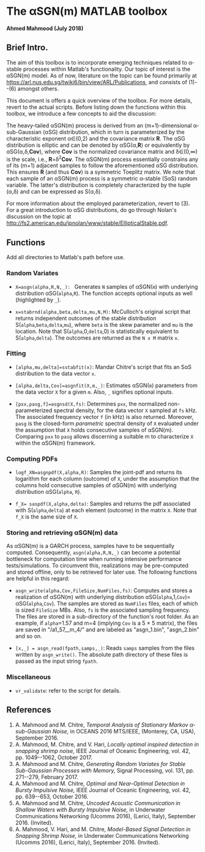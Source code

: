 # The &alpha;SGN(m) MATLAB toolbox

**Ahmed Mahmood  (July 2018)**


## Brief Intro.

The aim of this toolbox is to incorporate emerging techniques related to &alpha;-stable processes within Matlab's functionality. Our topic of interest is the &alpha;SGN(m) model. As of now, literature on the topic can be found primarily at <https://arl.nus.edu.sg/twiki6/bin/view/ARL/Publications > and consists of (1)--(6) amongst others.

This document is offers a quick overview of the toolbox. For more details, revert to the actual scripts. Before listing down the functions within this toolbox, we introduce a few concepts to aid the discussion: 

The heavy-tailed &alpha;SGN(m) process is derived from an (m+1)-dimensional &alpha;-sub-Gaussian (&alpha;SG) distribution, which in turn is parameterized by the characteristic exponent &alpha;&in;(0,2) and the covariance matrix **R**. The &alpha;SG distribution is elliptic and can be denoted by &alpha;SG(&alpha;,**R**) or equivalently by &alpha;SG(&alpha;,&delta;,**Cov**), where **Cov** is the normalized covariance matrix and &delta;&in;(0,&infin;) is the scale, i.e., **R**=&delta;<sup>2</sup>**Cov**. The &alpha;SGN(m) process essentially constrains any of its (m+1) adjacent samples to follow the aforementioned &alpha;SG distribution. This ensures **R** (and thus **Cov**) is a symmetric Toeplitz matrix. We note that each sample of an &alpha;SGN(m) process is a symmetric &alpha;-stable (S&alpha;S) random variable. The latter's distribution is completely characterized by the tuple (&alpha;,&delta;) and can be expressed as S(&alpha;,&delta;).

For more information about the employed parameterization, revert to (3). For a great introduction to &alpha;SG distributions, do go through Nolan's discussion on the topic at <http://fs2.american.edu/jpnolan/www/stable/EllipticalStable.pdf>.

## Functions

Add all directories to Matlab's path before use.

### Random Variates

- `X=asgn(alpha,R,N,_): ` Generates `N` samples of &alpha;SGN(`m`) with underlying distribution &alpha;SG(`alpha`,`R`). The function accepts optional inputs as well (highlighted by `_`).

- `x=stabrnd(alpha,beta,delta,mu,N,M)`: McCulloch's original script that returns independent outcomes of the stable distribution S(`alpha`,`beta`,`delta`,`mu`), where `beta` is the skew parameter and `mu` is the location. Note that S(`alpha`,0,`delta`,0) is statistically equivalent to S(`alpha`,`delta`). The outcomes are returned as the `N x M` matrix `x`.


### Fitting

- `[alpha,mu,delta]=sstabfit(x)`: Mandar Chitre's script that fits an S&alpha;S distribution to the data vector `x`.

- `[alpha,delta,Cov]=asgnfit(X,m,_)`: Estimates &alpha;SGN(`m`) parameters from the data vector `X` for a given `m`. Also, `_` signifies optional inputs.

- `[pxx,pasg,f]=asgnsd(X,fs)`: Determines `pxx`, the normalized non-parameterized spectral density, for the data vector `X` sampled at `fs` kHz. The associated frequency vector `f` (in kHz) is also returned. Moreover, `pasg` is the closed-form *parametric* spectral density of `X` evaluated under the assumption that `X` holds consecutive samples of &alpha;SGN(m). Comparing `pxx` to `pasg` allows discerning a suitable m to characterize `X` within the &alpha;SGN(m) framework.

     
### Computing PDFs

- `logf_XN=asgnpdf(X,alpha,R)`: Samples the joint-pdf and returns its logarithm for each column (outcome) of `X`, under the assumption that the columns hold consecutive samples of &alpha;SGN(m) with underlying distribution &alpha;SG(`alpha`, `R`).

- `f_X= saspdf(X,alpha,delta)`: Samples and returns the pdf associated with S(`alpha`,`delta`) at each element (outcome) in the matrix `X`. Note that `f_X` is the same size of `X`.


### Storing and retrieving &alpha;SGN(m) data

As &alpha;SGN(m) is a GARCH process, samples have to be sequentially computed. Consequently, `asgn(alpha,R,N,_)` can become a potential bottleneck for computation time when running intensive performance tests/simulations. To circumvent this, realizations may be pre-computed and stored offline, only to be retrieved for later use. The following functions are helpful in this regard: 

- `asgn_write(alpha,Cov,FileSize,NumFiles,fs)`: Computes and stores a realization of &alpha;SGN(m) with underlying distribution &alpha;SG(`alpha`,1,`Cov`)= &alpha;SG(`alpha`,`Cov`). The samples are stored as `NumFiles` files, each of which is sized `FileSize` MBs. Also, `fs` is the associated sampling frequency. The files are stored in a sub-directory of the function's root folder. As an example, if `alpha`=1.57 and m=4 (implying `Cov` is a 5 × 5 matrix), the files are saved in "/a1_57__m_4/" and are labeled as "asgn\_1.bin", "asgn\_2.bin" and so on. 

- `[x,_] = asgn_read(fpath,samps,_)`: Reads `samps` samples from the files written by `asgn_write()`. The absolute path directory of these files is passed as the input string `fpath`.


### Miscellaneous

- `vr_validate`: refer to the script for details.

   
## References

   1. A. Mahmood and M. Chitre,  *Temporal Analysis of Stationary Markov &alpha;-sub-Gaussian Noise,* in OCEANS 2016 MTS/IEEE, (Monterey, CA, USA), September 2016. 
   2. A. Mahmood, M. Chitre, and V. Hari, *Locally optimal inspired detection in snapping shrimp noise,* IEEE Journal of Oceanic Engineering, vol. 42, pp. 1049--1062, October 2017.
   3. A. Mahmood and M. Chitre, *Generating Random Variates for Stable Sub-Gaussian Processes with Memory,* Signal Processing, vol. 131, pp. 271--279, February 2017.
   4. A. Mahmood and M. Chitre, *Optimal and Near-Optimal Detection in Bursty Impulsive Noise,* IEEE Journal of Oceanic Engineering, vol. 42, pp. 639--653, October 2016.
   5. A. Mahmood and M. Chitre, *Uncoded Acoustic Communication in Shallow Waters with Bursty Impulsive Noise,* in Underwater Communications Networking (Ucomms 2016), (Lerici, Italy), September 2016. (Invited).
   6. A. Mahmood, V. Hari, and M. Chitre, *Model-Based Signal Detection in Snapping Shrimp Noise,* in Underwater Communications Networking (Ucomms 2016), (Lerici, Italy), September 2016. (Invited).
